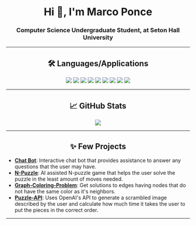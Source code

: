 <h1 align="center">Hi 👋, I'm Marco Ponce</h1>
<h3 align="center">Computer Science Undergraduate Student, at Seton Hall University</h3>

---

<h2 align="center"> 🛠️ Languages/Applications </h2>

<p align="center">
  <img src="https://img.shields.io/badge/Code-Racket-informational?style=for-the-badge&logo=racket&color=maroon" />
  <img src="https://img.shields.io/badge/Code-Java-informational?style=for-the-badge&logo=java&color=orange" />
  <img src="https://img.shields.io/badge/Code-Python-informational?style=for-the-badge&logo=python&color=darkblue" />
  <img src="https://img.shields.io/badge/Code-Lua-informational?style=for-the-badge&logo=lua&color=skyblue" />
  <img src="https://img.shields.io/badge/Tools-API-informational?style=for-the-badge&logo=api&color=lightgray" />
  <img src="https://img.shields.io/badge/Tools-AWS-informational?style=for-the-badge&logo=amazonaws&color=purple" />
  <img src="https://img.shields.io/badge/Tools-Azure-informational?style=for-the-badge&logo=microsoftazure&color=teal" />
  <img src="https://img.shields.io/badge/OS-Linux-informational?style=for-the-badge&logo=linux&color=black" />
  <img src="https://img.shields.io/badge/OS-Windows 10/11-informational?style=for-the-badge&logo=windows&color=blue" />
</p>

---

<h2 align="center"> 📈 GitHub Stats</h2>

<p align="center">
  <img src="https://github-readme-stats-new-poncema4s-projects.vercel.app/api/top-langs/?username=poncema4&theme=tokyonight&count-private=true"/>
</p>

---

<h2 align="center">✨ Few Projects</h2>

- **[Chat Bot](https://github.com/poncema4/Chat-Bot)**: Interactive chat bot that provides assistance to answer any questions that the user may have.
- **[N-Puzzle](https://github.com/poncema4/N-Puzzle)**: AI assisted N-puzzle game that helps the user solve the puzzle in the least amount of moves needed.
- **[Graph-Coloring-Problem](https://github.com/poncema4/Graph-Coloring-Problem)**: Get solutions to edges having nodes that do not have the same color as it's neighbors.
- **[Puzzle-API](https://github.com/poncema4/Puzzle-API)**: Uses OpenAI's API to generate a scrambled image described by the user and calculate how much time it takes the user to put the pieces in the correct order.
---
